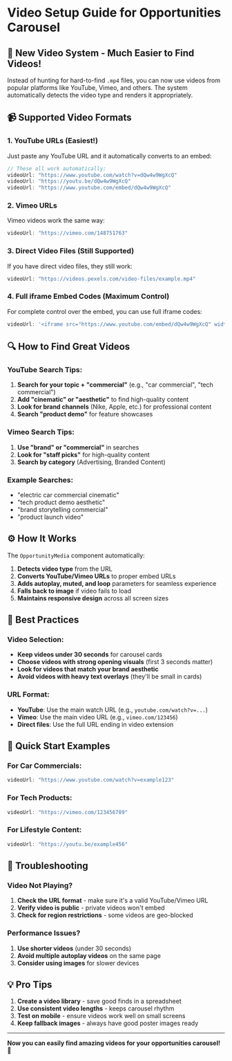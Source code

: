 # Video Setup Guide for Opportunities Carousel

## 🎥 New Video System - Much Easier to Find Videos!

Instead of hunting for hard-to-find `.mp4` files, you can now use videos from popular platforms like YouTube, Vimeo, and others. The system automatically detects the video type and renders it appropriately.

## 📹 Supported Video Formats

### 1. YouTube URLs (Easiest!)
Just paste any YouTube URL and it automatically converts to an embed:

```typescript
// These all work automatically:
videoUrl: "https://www.youtube.com/watch?v=dQw4w9WgXcQ"
videoUrl: "https://youtu.be/dQw4w9WgXcQ"
videoUrl: "https://www.youtube.com/embed/dQw4w9WgXcQ"
```

### 2. Vimeo URLs
Vimeo videos work the same way:

```typescript
videoUrl: "https://vimeo.com/148751763"
```

### 3. Direct Video Files (Still Supported)
If you have direct video files, they still work:

```typescript
videoUrl: "https://videos.pexels.com/video-files/example.mp4"
```

### 4. Full iframe Embed Codes (Maximum Control)
For complete control over the embed, you can use full iframe codes:

```typescript
videoUrl: '<iframe src="https://www.youtube.com/embed/dQw4w9WgXcQ" width="560" height="315" frameborder="0" allowfullscreen></iframe>'
```

## 🔍 How to Find Great Videos

### YouTube Search Tips:
1. **Search for your topic + "commercial"** (e.g., "car commercial", "tech commercial")
2. **Add "cinematic" or "aesthetic"** to find high-quality content
3. **Look for brand channels** (Nike, Apple, etc.) for professional content
4. **Search "product demo"** for feature showcases

### Vimeo Search Tips:
1. **Use "brand" or "commercial"** in searches
2. **Look for "staff picks"** for high-quality content
3. **Search by category** (Advertising, Branded Content)

### Example Searches:
- "electric car commercial cinematic"
- "tech product demo aesthetic"
- "brand storytelling commercial"
- "product launch video"

## ⚙️ How It Works

The `OpportunityMedia` component automatically:

1. **Detects video type** from the URL
2. **Converts YouTube/Vimeo URLs** to proper embed URLs
3. **Adds autoplay, muted, and loop** parameters for seamless experience
4. **Falls back to image** if video fails to load
5. **Maintains responsive design** across all screen sizes

## 🎯 Best Practices

### Video Selection:
- **Keep videos under 30 seconds** for carousel cards
- **Choose videos with strong opening visuals** (first 3 seconds matter)
- **Look for videos that match your brand aesthetic**
- **Avoid videos with heavy text overlays** (they'll be small in cards)

### URL Format:
- **YouTube**: Use the main watch URL (e.g., `youtube.com/watch?v=...`)
- **Vimeo**: Use the main video URL (e.g., `vimeo.com/123456`)
- **Direct files**: Use the full URL ending in video extension

## 🚀 Quick Start Examples

### For Car Commercials:
```typescript
videoUrl: "https://www.youtube.com/watch?v=example123"
```

### For Tech Products:
```typescript
videoUrl: "https://vimeo.com/123456789"
```

### For Lifestyle Content:
```typescript
videoUrl: "https://youtu.be/example456"
```

## 🔧 Troubleshooting

### Video Not Playing?
1. **Check the URL format** - make sure it's a valid YouTube/Vimeo URL
2. **Verify video is public** - private videos won't embed
3. **Check for region restrictions** - some videos are geo-blocked

### Performance Issues?
1. **Use shorter videos** (under 30 seconds)
2. **Avoid multiple autoplay videos** on the same page
3. **Consider using images** for slower devices

## 💡 Pro Tips

1. **Create a video library** - save good finds in a spreadsheet
2. **Use consistent video lengths** - keeps carousel rhythm
3. **Test on mobile** - ensure videos work well on small screens
4. **Keep fallback images** - always have good poster images ready

---

**Now you can easily find amazing videos for your opportunities carousel! 🎉**
